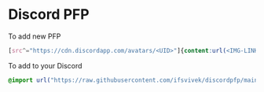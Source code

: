 # Discord PFP


To add new PFP
```css
[src^="https://cdn.discordapp.com/avatars/<UID>"]{content:url(<IMG-LINK>);object-fit:scale-down;aspect-ratio:1}
```

To add to your Discord

```css
@import url("https://raw.githubusercontent.com/ifsvivek/discordpfp/main/main.css");
```